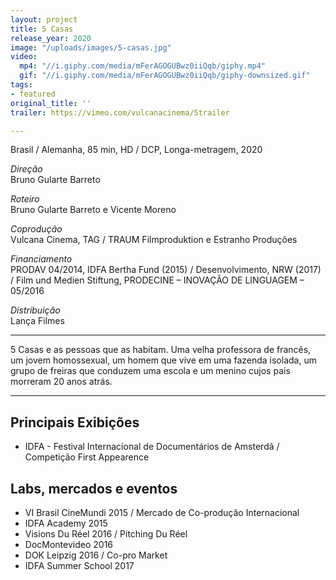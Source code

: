 ```yaml
---
layout: project
title: 5 Casas
release_year: 2020
image: "/uploads/images/5-casas.jpg"
video:
  mp4: "//i.giphy.com/media/mFerAGOGUBwz0iiQqb/giphy.mp4"
  gif: "//i.giphy.com/media/mFerAGOGUBwz0iiQqb/giphy-downsized.gif"
tags:
- featured
original_title: ''
trailer: https://vimeo.com/vulcanacinema/5trailer

---
```

Brasil / Alemanha, 85 min, HD / DCP, Longa-metragem, 2020

_Direção_  
Bruno Gularte Barreto

_Roteiro_  
Bruno Gularte Barreto e Vicente Moreno

_Coprodução_  
Vulcana Cinema, TAG / TRAUM Filmproduktion e Estranho Produções

_Financiamento_  
PRODAV 04/2014, IDFA Bertha Fund (2015) / Desenvolvimento, NRW (2017) / Film und Medien Stiftung, PRODECINE – INOVAÇÃO DE LINGUAGEM – 05/2016

_Distribuição_  
Lança Filmes

***

5 Casas e as pessoas que as habitam. Uma velha professora de francês, um jovem homossexual, um homem que vive em uma fazenda isolada, um grupo de freiras que conduzem uma escola e um menino cujos pais morreram 20 anos atrás.

***
## Principais Exibições

* IDFA - Festival Internacional de Documentários de Amsterdã / Competição First Appearence

## Labs, mercados e eventos

* VI Brasil CineMundi 2015 / Mercado de Co-produção Internacional
* IDFA Academy 2015
* Visions Du Réel 2016 / Pitching Du Réel
* DocMontevideo 2016
* DOK Leipzig 2016 / Co-pro Market
* IDFA Summer School 2017